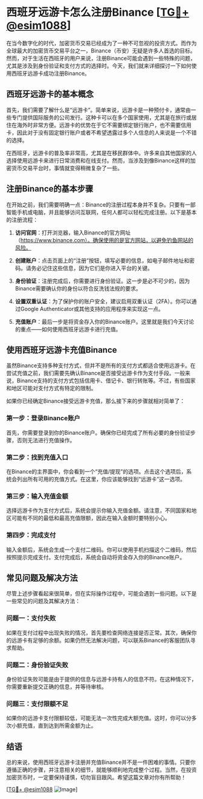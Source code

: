 # 西班牙远游卡怎么注册Binance [[TG💪+ @esim1088](https://t.me/s/esim1088)]

在当今数字化的时代，加密货币交易已经成为了一种不可忽视的投资方式。而作为全球最大的加密货币交易平台之一，Binance（币安）无疑是许多人首选的目标。然而，对于生活在西班牙的用户来说，注册Binance可能会遇到一些特殊的问题，尤其是涉及到身份验证和支付方式的选择时。今天，我们就来详细探讨一下如何使用西班牙远游卡成功注册Binance。

## 西班牙远游卡的基本概念

首先，我们需要了解什么是“远游卡”。简单来说，远游卡是一种预付卡，通常由一些专门提供国际服务的公司发行。这种卡可以在多个国家使用，尤其是在旅行或居住在海外时非常方便。远游卡的优势在于它不需要绑定银行账户，也不需要信用卡，因此对于没有固定银行账户或者不希望透露过多个人信息的人来说是一个不错的选择。

在西班牙，远游卡的普及率非常高，尤其是在移民群体中。许多来自其他国家的人选择使用远游卡来进行日常消费和在线支付。然而，当涉及到像Binance这样的加密货币交易平台时，事情就变得稍微复杂了一些。

## 注册Binance的基本步骤

在开始之前，我们需要明确一点：Binance的注册过程本身并不复杂。只要有一部智能手机或电脑，并且能够访问互联网，任何人都可以轻松完成注册。以下是基本的注册流程：

1. **访问官网**：打开浏览器，输入Binance的官方网址（https://www.binance.com）。确保使用的是官方网站，以避免钓鱼网站的风险。
   
2. **创建账户**：点击页面上的“注册”按钮，填写必要的信息，如电子邮件地址和密码。请务必记住这些信息，因为它们是你进入平台的关键。

3. **身份验证**：注册完成后，你需要进行身份验证。这一步是必不可少的，因为Binance需要确认你的身份以符合反洗钱法规的要求。

4. **设置双重认证**：为了保护你的账户安全，建议启用双重认证（2FA）。你可以通过Google Authenticator或其他支持的应用程序来实现这一点。

5. **充值账户**：最后一步是将资金存入你的Binance账户。这里就是我们今天讨论的重点——如何使用西班牙远游卡进行充值。

## 使用西班牙远游卡充值Binance

虽然Binance支持多种支付方式，但并不是所有的支付方式都适合使用远游卡。在尝试充值之前，我们需要先确认Binance是否接受远游卡作为支付手段。一般来说，Binance支持的支付方式包括信用卡、借记卡、银行转账等。不过，有些国家和地区可能对支付方式有特定的限制。

如果你已经确定Binance接受远游卡充值，那么接下来的步骤就相对简单了：

### 第一步：登录Binance账户

首先，你需要登录到你的Binance账户。确保你已经完成了所有必要的身份验证步骤，否则无法进行充值操作。

### 第二步：找到充值入口

在Binance的主界面中，你会看到一个“充值/提现”的选项。点击这个选项后，系统会列出所有可用的充值方式。在这里，你应该能够找到“远游卡”这一选项。

### 第三步：输入充值金额

选择远游卡作为支付方式后，系统会提示你输入充值金额。请注意，不同国家和地区可能有不同的最低和最高充值限额，因此在输入金额时要特别小心。

### 第四步：完成支付

输入金额后，系统会生成一个支付二维码。你可以使用手机扫描这个二维码，然后按照提示完成支付。支付完成后，系统会自动将资金存入你的Binance账户。

## 常见问题及解决方法

尽管上述步骤看起来很简单，但在实际操作过程中，可能会遇到一些问题。以下是一些常见的问题及其解决方法：

### 问题一：支付失败

如果在支付过程中出现失败的情况，首先要检查网络连接是否正常。其次，确保你的远游卡有足够的余额。如果仍然无法解决问题，可以联系Binance的客服团队寻求帮助。

### 问题二：身份验证失败

身份验证失败可能是由于提供的信息与远游卡持有人的信息不符。在这种情况下，你需要重新提交正确的信息，并等待审核。

### 问题三：支付限额不足

如果你的远游卡支付限额较低，可能无法一次性完成大额充值。这时，你可以分多次小额充值，直到达到所需金额为止。

## 结语

总的来说，使用西班牙远游卡注册并充值Binance并不是一件困难的事情。只要你遵循正确的步骤，并注意相关的细节，就能够顺利地完成整个过程。当然，在投资加密货币时，一定要保持谨慎，切勿盲目跟风。希望这篇文章对你有所帮助！

[[TG💪+ @esim1088](https://t.me/s/esim1088) ![Image](https://i.postimg.cc/4NQfJmqS/Snipaste-2025-05-13-00-14-12.png)]